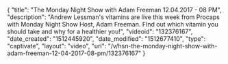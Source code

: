 {
    "title": "The Monday Night Show with Adam Freeman 12.04.2017 - 08 PM",
    "description": "Andrew Lessman's vitamins are live this week from Procaps with Monday Night Show Host, Adam Freeman. FInd out which vitamin you should take and why for a healthier you!",
    "videoid": "132376167",
    "date_created": "1512445920",
    "date_modified": "1512677410",
    "type": "captivate",
    "layout": "video",
    "url": "\/v\/hsn-the-monday-night-show-with-adam-freeman-12-04-2017-08-pm\/132376167"
}